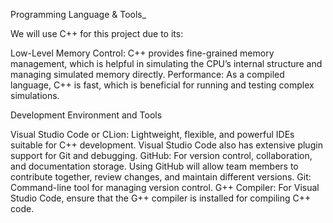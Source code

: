 Programming Language & Tools_

We will use C++ for this project due to its:


Low-Level Memory Control: C++ provides fine-grained memory management, which is helpful in simulating the CPU’s internal structure and managing simulated memory directly.
Performance: As a compiled language, C++ is fast, which is beneficial for running and testing complex simulations.



Development Environment and Tools


Visual Studio Code or CLion: Lightweight, flexible, and powerful IDEs suitable for C++ development. Visual Studio Code also has extensive plugin support for Git and debugging.
GitHub: For version control, collaboration, and documentation storage. Using GitHub will allow team members to contribute together, review changes, and maintain different versions.
Git: Command-line tool for managing version control.
G++ Compiler: For Visual Studio Code, ensure that the G++ compiler is installed for compiling C++ code.
